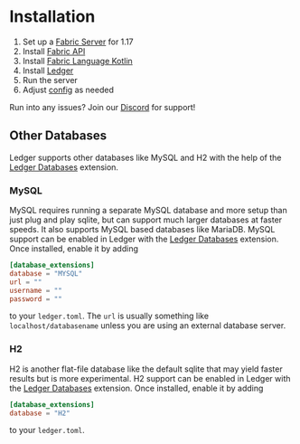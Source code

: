 # Installation

1. Set up a [Fabric Server](https://fabricmc.net/wiki/tutorial:installing_minecraft_fabric_server) for 1.17
2. Install [Fabric API](https://www.curseforge.com/minecraft/mc-mods/fabric-api)
3. Install [Fabric Language Kotlin](https://www.curseforge.com/minecraft/mc-mods/fabric-language-kotlin/)
4. Install [Ledger](https://www.curseforge.com/minecraft/mc-mods/ledger)
5. Run the server
6. Adjust [config](config.md) as needed

Run into any issues? Join our [Discord](https://discord.gg/UxHnDWr) for support!

## Other Databases
Ledger supports other databases like MySQL and H2 with the help of the [Ledger Databases](https://www.curseforge.com/minecraft/mc-mods/ledger-databases) extension.

### MySQL
MySQL requires running a separate MySQL database and more setup than just plug and play sqlite, but can support much larger databases at faster speeds.
It also supports MySQL based databases like MariaDB.
MySQL support can be enabled in Ledger with the [Ledger Databases](https://www.curseforge.com/minecraft/mc-mods/ledger-databases) extension.
Once installed, enable it by adding
```toml
[database_extensions]
database = "MYSQL"
url = ""
username = ""
password = ""
```
to your `ledger.toml`.
The `url` is usually something like `localhost/databasename` unless you are using an external database server.

### H2
H2 is another flat-file database like the default sqlite that may yield faster results but is more experimental.
H2 support can be enabled in Ledger with the [Ledger Databases](https://www.curseforge.com/minecraft/mc-mods/ledger-databases) extension.
Once installed, enable it by adding
```toml
[database_extensions]
database = "H2"
```
to your `ledger.toml`.